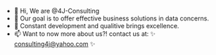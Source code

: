- 👋 Hi, We are @4J-Consulting
- 👀 Our goal is to offer effective business solutions in data concerns.
- 🌱 Constant development and qualitive brings excellence.
- 📫 Want to now more about us?! contact us at: ✨ consulting4j@yahoo.com ✨

<!---
4J-Consulting/4J-Consulting is a ✨ special ✨ repository because its `README.md` (this file) appears on your GitHub profile.
You can click the Preview link to take a look at your changes.
--->
